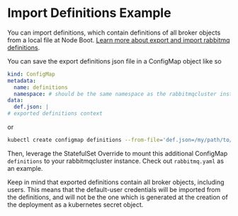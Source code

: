 # Import Definitions Example

You can import definitions, which contain definitions of all broker objects from a local file at Node Boot. [Learn more about export and import rabbitmq definitions](https://www.rabbitmq.com/definitions.html#import).

You can save the export definitions json file in a ConfigMap object like so

```yaml
kind: ConfigMap
metadata:
  name: definitions
  namespace: # should be the same namespace as the rabbitmqcluster instance you are importing the definitions to
data:
  def.json: |
# exported definitions context
```

or
```bash
kubectl create configmap definitions --from-file='def.json=/my/path/to/definitions.json'
```

Then, leverage the StatefulSet Override to mount this additional ConfigMap `definitions` to your rabbitmqcluster instance. Check out `rabbitmq.yaml` as an example.

Keep in mind that exported definitions contain all broker objects, including users. This means that the default-user credentials will be imported from the definitions, and will not be the one which is generated at the creation of the deployment as a kubernetes secret object.
